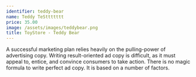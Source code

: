 ```yaml
---
identifier: teddy-bear
name: Teddy TeSttttttt
price: 35.00
image: /assets/images/teddybear.png
title: ToyStore - Teddy Bear
---
```

A successful marketing plan relies heavily on the pulling-power of advertising copy. Writing result-oriented ad copy is difficult, as it must appeal to, entice, and convince consumers to take action. There is no magic formula to write perfect ad copy. It is based on a number of factors.
